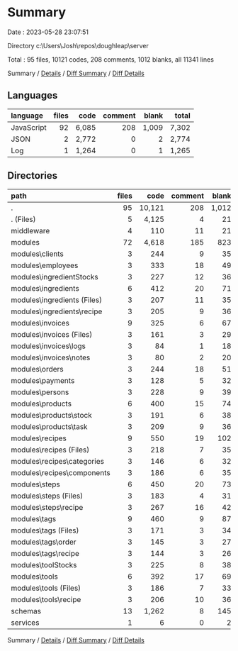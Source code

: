 # Summary

Date : 2023-05-28 23:07:51

Directory c:\\Users\\Josh\\repos\\doughleap\\server

Total : 95 files,  10121 codes, 208 comments, 1012 blanks, all 11341 lines

Summary / [Details](details.md) / [Diff Summary](diff.md) / [Diff Details](diff-details.md)

## Languages
| language | files | code | comment | blank | total |
| :--- | ---: | ---: | ---: | ---: | ---: |
| JavaScript | 92 | 6,085 | 208 | 1,009 | 7,302 |
| JSON | 2 | 2,772 | 0 | 2 | 2,774 |
| Log | 1 | 1,264 | 0 | 1 | 1,265 |

## Directories
| path | files | code | comment | blank | total |
| :--- | ---: | ---: | ---: | ---: | ---: |
| . | 95 | 10,121 | 208 | 1,012 | 11,341 |
| . (Files) | 5 | 4,125 | 4 | 21 | 4,150 |
| middleware | 4 | 110 | 11 | 21 | 142 |
| modules | 72 | 4,618 | 185 | 823 | 5,626 |
| modules\\clients | 3 | 244 | 9 | 35 | 288 |
| modules\\employees | 3 | 333 | 18 | 49 | 400 |
| modules\\ingredientStocks | 3 | 227 | 12 | 36 | 275 |
| modules\\ingredients | 6 | 412 | 20 | 71 | 503 |
| modules\\ingredients (Files) | 3 | 207 | 11 | 35 | 253 |
| modules\\ingredients\\recipe | 3 | 205 | 9 | 36 | 250 |
| modules\\invoices | 9 | 325 | 6 | 67 | 398 |
| modules\\invoices (Files) | 3 | 161 | 3 | 29 | 193 |
| modules\\invoices\\logs | 3 | 84 | 1 | 18 | 103 |
| modules\\invoices\\notes | 3 | 80 | 2 | 20 | 102 |
| modules\\orders | 3 | 244 | 18 | 51 | 313 |
| modules\\payments | 3 | 128 | 5 | 32 | 165 |
| modules\\persons | 3 | 228 | 9 | 39 | 276 |
| modules\\products | 6 | 400 | 15 | 74 | 489 |
| modules\\products\\stock | 3 | 191 | 6 | 38 | 235 |
| modules\\products\\task | 3 | 209 | 9 | 36 | 254 |
| modules\\recipes | 9 | 550 | 19 | 102 | 671 |
| modules\\recipes (Files) | 3 | 218 | 7 | 35 | 260 |
| modules\\recipes\\categories | 3 | 146 | 6 | 32 | 184 |
| modules\\recipes\\components | 3 | 186 | 6 | 35 | 227 |
| modules\\steps | 6 | 450 | 20 | 73 | 543 |
| modules\\steps (Files) | 3 | 183 | 4 | 31 | 218 |
| modules\\steps\\recipe | 3 | 267 | 16 | 42 | 325 |
| modules\\tags | 9 | 460 | 9 | 87 | 556 |
| modules\\tags (Files) | 3 | 171 | 3 | 34 | 208 |
| modules\\tags\\order | 3 | 145 | 3 | 27 | 175 |
| modules\\tags\\recipe | 3 | 144 | 3 | 26 | 173 |
| modules\\toolStocks | 3 | 225 | 8 | 38 | 271 |
| modules\\tools | 6 | 392 | 17 | 69 | 478 |
| modules\\tools (Files) | 3 | 186 | 7 | 33 | 226 |
| modules\\tools\\recipe | 3 | 206 | 10 | 36 | 252 |
| schemas | 13 | 1,262 | 8 | 145 | 1,415 |
| services | 1 | 6 | 0 | 2 | 8 |

Summary / [Details](details.md) / [Diff Summary](diff.md) / [Diff Details](diff-details.md)